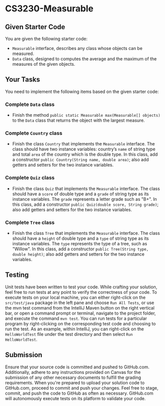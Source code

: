 # CS3230-Measurable

## Given Starter Code
You are given the following starter code:
* `Measurable` interface, describes any class whose objects can be measured.
* `Data` class, designed to computes the average and the maximum of the measures of the given objects.

## Your Tasks
You need to implement the following items based on the given starter code:

### Complete `Data` class
* Finish the method `public static Measurable max(Measurable[] objects)` to the `Data` class that returns the object with the largest measure.

### Complete `Country` class
* Finish the class `Country` that implements the `Measurable` interface. The class should have two instance variables: country’s `name` of string type and total `area` of the country which is the double type. In this class, add a constructor `public Country(String name, double area)`; also add getters and setters for the two instance variables.

### Complete `Quiz` class
* Finish the class `Quiz` that implements the `Measurable` interface. The class should have a `score` of double type and a `grade` of string type as its instance variables. The `grade` represents a letter grade such as "B+". In this class, add a constructor `public Quiz(double score, String grade)`; also add getters and setters for the two instance variables.

### Complete `Tree` class
* Finish the class `Tree` that implements the `Measurable` interface. The class should have a `height` of double type and a `type` of string type as its instance variables. The `type` represents the type of a tree, such as "Willow". In this class, add a constructor `public Tree(String type, double height)`; also add getters and setters for the two instance variables.

## Testing
Unit tests have been written to test your code. While crafting your solution, feel free to run tests at any point to verify the correctness of your code. To execute tests on your local machine, you can either right-click on the `src/test/java` package in the left pane and choose `Run All Tests`, or use the mvn test command from the IntelliJ Maven button on the right vertical bar, or open a command prompt or terminal, navigate to the project folder, and execute the command `mvn test`. You can run tests for a particular program by right-clicking on the corresponding test code and choosing to run the test. As an example, within IntelliJ, you can right-click on the `HelloWorldTest` file under the test directory and then select `Run HelloWorldTest`.

## Submission
Ensure that your source code is committed and pushed to GitHub.com. Additionally, adhere to any instructions provided on Canvas for the submission of any other necessary documents to fulfill the grading requirements. When you're prepared to upload your solution code to GitHub.com, proceed to commit and push your changes. Feel free to stage, commit, and push the code to GitHub as often as necessary. GitHub.com will autonomously execute tests on its platform to validate your code.
